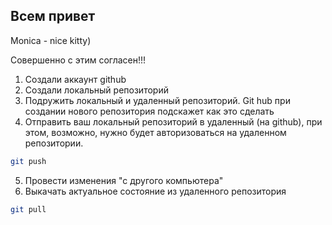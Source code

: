## Всем привет

Monica - nice kitty)

Совершенно с этим согласен!!!

1. Создали аккаунт github
2. Создали локальный репозиторий
3. Подружить локальный и удаленный репозиторий. Git hub при создании нового репозитория подскажет как это сделать
4. Отправить ваш локальный репозиторий в удаленный (на github), при этом, возможно, нужно будет авторизоваться на удаленном репозитории.
```sh
git push
```
5. Провести изменения "с другого компьютера"
6. Выкачать актуальное состояние из удаленного репозитория

```sh
git pull
```

